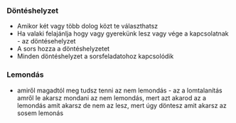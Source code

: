 ### Döntéshelyzet
- Amikor két vagy több dolog közt te választhatsz
- Ha valaki felajánlja hogy vagy gyerekünk lesz vagy vége a kapcsolatnak - az döntésehelyzet
- A sors hozza a döntéshelyzetet
- Minden döntéshelyzet a sorsfeladatohoz kapcsolódik

### Lemondás

- amiről magadtól meg tudsz tenni az nem lemondás - az a lomtalanítás
    amről le akarsz mondani az nem lemondás, mert azt akarod
    az a lemondás amit akarsz de nem az lesz, mert úgy döntesz
    amit akarsz az sosem lemonás

